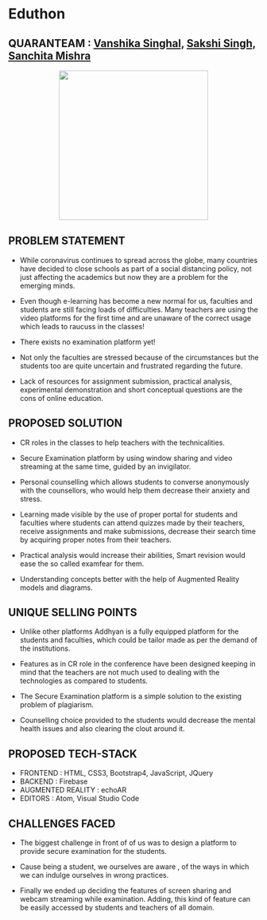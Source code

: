 # Eduthon


## QUARANTEAM : [Vanshika Singhal,](https://www.linkedin.com/in/vanshika-singhal-3a4a301a7/ "View Linkdin Profile") [Sakshi Singh,](https://www.linkedin.com/in/sakshi-singh-988b9a1aa/ "View Linkdin Profile") [Sanchita Mishra](https://www.linkedin.com/in/sanchita-mishra-1b622a196/ "View Linkdin Profile")
<p align="center"><img src="https://github.com/SanchitaMishra170676/Eduthon/blob/master/Addhyan/Images/Addhyan.png" width="300"/></p>


## PROBLEM STATEMENT
- While coronavirus continues to spread across the globe, many countries have decided to close schools as part of a social distancing policy, not just affecting the academics but now they are a problem for the emerging minds.

- Even though e-learning has become a new normal for us, faculties and students are still facing loads of difficulties. Many teachers are using the video platforms for the first time and are unaware of the correct usage which leads to raucuss in the classes!

- There exists no examination platform yet!

- Not only the faculties are stressed because of the circumstances but the students too are quite uncertain and frustrated regarding the future.

- Lack of resources for assignment submission, practical analysis, experimental demonstration and short conceptual questions are the cons of online education.

## PROPOSED SOLUTION 
- CR roles in the classes to help teachers with the technicalities.

- Secure Examination platform by using window sharing and video streaming at the same time, guided by an invigilator.

- Personal counselling which allows students to converse anonymously with the counsellors, who would help them decrease their anxiety and stress.

- Learning made visible by the use of proper portal for students and faculties where students can attend quizzes made by their teachers, receive assignments and make submissions, decrease their search time by acquiring proper notes from their teachers.

- Practical analysis would increase their abilities, Smart revision would ease the so called examfear for them.  

- Understanding concepts better with the help of Augmented Reality models and diagrams.

## UNIQUE SELLING POINTS 
- Unlike other platforms Addhyan is a fully equipped platform for the students and faculties, which could be tailor made as per the demand of the institutions. 

- Features as in CR role in the conference have been designed keeping in mind that the teachers are not much used to dealing with the technologies as compared to students.

- The Secure Examination platform is a simple solution to the existing problem of plagiarism.

- Counselling choice provided to the students would decrease the mental health issues and also clearing the clout around it.


## PROPOSED TECH-STACK
- FRONTEND                         : HTML, CSS3, Bootstrap4, JavaScript, JQuery
- BACKEND 	                       : Firebase
- AUGMENTED REALITY                : echoAR
- EDITORS                          : Atom, Visual Studio Code

## CHALLENGES FACED
- The biggest challenge in front of of us was to design a platform to provide secure examination for the students. 

- Cause being a student, we ourselves are aware , of the ways in which we can indulge ourselves in wrong practices.

- Finally we ended up deciding the features of screen sharing  and webcam streaming while examination. Adding, this kind of feature can be easily accessed by students and teachers of all domain. 







